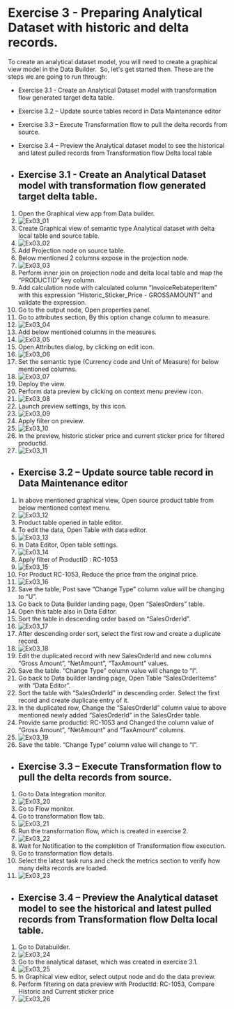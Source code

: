 
# Exercise 3 - Preparing Analytical Dataset with historic and delta records.
To create an analytical dataset model, you will need to create a graphical view model in the Data Builder. 
 So, let's get started then. These are the steps we are going to run through:
 
-	Exercise 3.1 - Create an Analytical Dataset model with transformation flow generated target delta table.
-	Exercise 3.2 – Update source tables record in Data Maintenance editor
-	Exercise 3.3 – Execute Transformation flow to pull the delta records from source.
-	Exercise 3.4 – Preview the Analytical dataset model to see the historical and latest pulled records from Transformation flow Delta local table

- ##	Exercise 3.1 - Create an Analytical Dataset model with transformation flow generated target delta table.

1. Open the Graphical view app from Data builder.
1. ![Ex03_01](images/Ex03_01.png)
1. Create Graphical view of semantic type Analytical dataset with delta local table and source table.
1. ![Ex03_02](images/Ex03_02.png)
1. Add Projection node on source table.
1. Below mentioned 2 columns expose in the projection node.
1. ![Ex03_03](images/Ex03_03.png)
1. Perform inner join on projection node and delta local table and map the “PRODUCTID” key column.
1. Add calculation node with calculated column “InvoiceRebateperItem” with this expression “Historic_Sticker_Price - GROSSAMOUNT” and validate the expression. 
1. Go to the output node, Open properties panel. 
1. Go to attributes section, By this option change column to measure.
1. ![Ex03_04](images/Ex03_04.png)
1. Add below mentioned columns in the measures.
1. ![Ex03_05](images/Ex03_05.png)
1. Open Attributes dialog, by clicking on edit icon.
1. ![Ex03_06](images/Ex03_06.png)
1. Set the semantic type (Currency code and Unit of Measure) for below mentioned columns.
1. ![Ex03_07](images/Ex03_07.png)
1. Deploy the view.
1. Perform data preview by clicking on context menu preview icon.
1. ![Ex03_08](images/Ex03_08.png)
1. Launch preview settings, by this icon.
1. ![Ex03_09](images/Ex03_09.png)
1. Apply filter on preview.
1. ![Ex03_10](images/Ex03_10.png)
1. In the preview, historic sticker price and current sticker price for filtered productid.
1. ![Ex03_11](images/Ex03_11.png)



- ##	Exercise 3.2 – Update source table record in Data Maintenance editor

1. In above mentioned graphical view,  Open source product table from below mentioned context menu.
1. ![Ex03_12](images/Ex03_12.png)
1. Product table opened in table editor.
1. To edit the data, Open Table with data editor.
1. ![Ex03_13](images/Ex03_13.png)
1. In Data Editor, Open table settings.
1. ![Ex03_14](images/Ex03_14.png)
1. Apply filter of ProductID : RC-1053
1. ![Ex03_15](images/Ex03_15.png)
1. For Product RC-1053, Reduce the price from the original price.
1. ![Ex03_16](images/Ex03_16.png)
1. Save the table, Post save “Change Type” column value will be changing to “U”.
1. Go back to Data Builder landing page, Open “SalesOrders” table.
1. Open this table also in Data Editor.
1. Sort the table in descending order based on “SalesOrderId”.
1. ![Ex03_17](images/Ex03_17.png)
1. After descending order sort, select the first row and create a duplicate record.
1. ![Ex03_18](images/Ex03_18.png)
1. Edit the duplicated record with new SalesOrderId and new columns “Gross Amount”, “NetAmount”, “TaxAmount” values.
1. Save the table. “Change Type” column value will change to “I”.
1. Go back to Data builder landing page, Open Table “SalesOrderItems” with “Data Editor”.
1. Sort the table with “SalesOrderId” in descending order. Select the first record and create duplicate entry of it.
1. In the duplicated row, Change the “SalesOrderId” column value to above mentioned newly added “SalesOrderId” in the SalesOrder table.
1. Provide same productid: RC-1053 and Changed the column value of “Gross Amount”, “NetAmount” and “TaxAmount” columns.
1. ![Ex03_19](images/Ex03_19.png)
1. Save the table. “Change Type” column value will change to “I”.


- ##	Exercise 3.3 – Execute Transformation flow to pull the delta records from source.

1. Go to Data Integration monitor.
1. ![Ex03_20](images/Ex03_20.png)
1. Go to Flow monitor.
1. Go to transformation flow tab.
1. ![Ex03_21](images/Ex03_21.png)
1. Run the transformation flow, which is created in exercise 2.
1. ![Ex03_22](images/Ex03_22.png)
1. Wait for Notification to the completion of Transformation flow execution.
1. Go to transformation flow details.
1. Select the latest task runs and check the metrics section to verify how many delta records are loaded.
1. ![Ex03_23](images/Ex03_23.png)


- ##	Exercise 3.4 – Preview the Analytical dataset model to see the historical and latest pulled records from Transformation flow Delta local table.

1. Go to Databuilder.
1. ![Ex03_24](images/Ex03_24.png)
1. Go to the analytical dataset, which was created in exercise 3.1.
1. ![Ex03_25](images/Ex03_25.png)
1. In Graphical view editor, select output node and do the data preview.
1. Perform filtering on data preview with ProductId: RC-1053, Compare Historic and Current sticker price
1. ![Ex03_26](images/Ex03_26.png)































 





